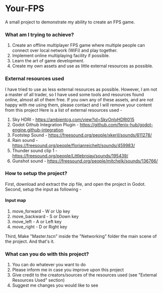 # Your-FPS
A small project to demonstrate my ability to create an FPS game.

### What am I trying to achieve?
1. Create an offline multiplayer FPS game where multiple people can connect over local network (WiFi) and play together.
2. Implement online multiplaying facility if possible.
3. Learn the art of game development.
4. Create my own assets and use as little external resources as possible. 

### External resources used
I have tried to use as less external resources as possible. However, I am not a master of all trader, so I have used some tools and resources found online, almost all of them free. 
If you own any of these assets, and are not happy with me using them, please contact and I will remove your content from this project
Here is a list of external resources used - 
1. Sky HDRI - https://ambientcg.com/view?id=SkyOnlyHDRI015
2. Godot Github Integration Plugin - https://github.com/fenix-hub/godot-engine.github-integration
3. Footstep Sound - https://freesound.org/people/xkeril/sounds/611278/
4. Rain sound - https://freesound.org/people/florianreichelt/sounds/459983/
5. Thunder sound clip 1 - https://freesound.org/people/Littlebrojay/sounds/195439/
6. Gunshot sound - https://freesound.org/people/mitchelk/sounds/136766/

### How to setup the project?
First, download and extract the zip file, and open the project in Godot.
Second, setup the input as following - 

#### Input map
1. move_forward - W or Up key
2. move_backward - S or Down key
3. move_left - A or Left key
4. move_right - D or Right key

Third, Make "Master.tscn" inside the "Networking" folder the main scene of the project. 
And that's it.

### What can you do with this project?

1. You can do whatever you want to do
2. Please inform me in case you improve upon this project
3. Give credit to the creators/sources of the resources used (see "External Resources Used" section)
4. Suggest me changes you would like to see
